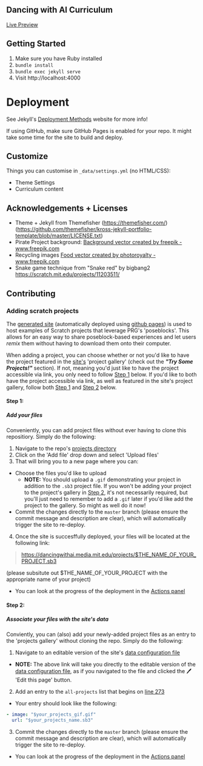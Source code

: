 ## Dancing with AI Curriculum 

[Live Preview](https://dancingwithai.media.mit.edu)

## Getting Started

1. Make sure you have Ruby installed
2. `bundle install`
3. `bundle exec jekyll serve`
4. Visit http://localhost:4000 

# Deployment

See Jekyll's [Deployment Methods](https://jekyllrb.com/docs/deployment-methods/) website for more info!

If using GitHub, make sure GitHub Pages is enabled for your repo. It might take some time for the site to build and deploy.

## Customize

Things you can customise in `_data/settings.yml` (no HTML/CSS):

- Theme Settings
- Curriculum content

## Acknowledgements + Licenses

- Theme + Jekyll from Themefisher (https://themefisher.com/) (https://github.com/themefisher/kross-jekyll-portfolio-template/blob/master/LICENSE.txt)
- Pirate Project background: <a href="https://www.freepik.com/free-photos-vectors/background">Background vector created by freepik - www.freepik.com</a>
- Recycling images <a href="https://www.freepik.com/free-photos-vectors/food">Food vector created by photoroyalty - www.freepik.com</a>
- Snake game technique from "Snake red" by bigbang2 https://scratch.mit.edu/projects/11203511/

## Contributing 

### Adding scratch projects

The [generated site](https://dancingwithai.media.mit.edu) (automatically deployed using [github pages](https://pages.github.com/)) is used to host examples of Scratch projects that leverage PRG's 'poseblocks'. This allows for an easy way to share poseblock-based experiences and let users *remix* them without having to download them onto their computer. 

When adding a project, you can choose whether or not you'd like to have the project featured in the [site's](https://dancingwithai.media.mit.edu) 'project gallery' (check out the ***"Try Some Projects!"*** section). If not, meaning you'd just like to have the project accessible via link, you only need to follow [Step 1](#step-1) below. If you'd like to both have the project accessible via link, as well as featured in the site's project gallery, follow both [Step 1](#step-1) and [Step 2](#step-2:) below. 

#### Step 1:
##### Add your files

Conveniently, you can add project files without ever having to clone this repositiory. Simply do the following:

1. Navigate to the repo's [projects directory](https://github.com/dancingwithai/dancingwithai.github.io/tree/master/projects)
2. Click on the 'Add file' drop down and select 'Upload files'
3. That will bring you to a new page where you can:
  - Choose the files you'd like to upload
    - **NOTE:** You should upload a `.gif` demonstrating your project in addition to the `.sb3` project file. If you won't be adding your project to the project's gallery in [Step 2](#step-2), it's not necessarily required, but you'll just need to remember to add a `.gif` later if you'd like add the project to the gallery. So might as well do it now! 
  - Commit the changes directly to the `master` branch (please ensure the commit message and description are clear), which will automatically trigger the site to re-deploy.
4. Once the site is succesffully deployed, your files will be located at the following link: 
> https://dancingwithai.media.mit.edu/projects/$THE_NAME_OF_YOUR_PROJECT.sb3 

(please subsitute out $THE_NAME_OF_YOUR_PROJECT with the appropriate name of your project)
  - You can look at the progress of the deployment in the [Actions panel](https://github.com/dancingwithai/dancingwithai.github.io/actions)

#### Step 2:
##### Associate your files with the site's data 
  
Conviently, you can (also) add your newly-added project files as an entry to the 'projects gallery' without cloning the repo. Simply do the following:
  
1. Navigate to an editable version of the site's [data configuration file](https://github.com/dancingwithai/dancingwithai.github.io/edit/master/_data/settings.yml)
  - **NOTE:** The above link will take you directly to the editable version of the [data configuration file](https://github.com/dancingwithai/dancingwithai.github.io/blob/master/_data/settings.yml), as if you navigated to the file and clicked the 🖊️ 'Edit this page' button.
2. Add an entry to the `all-projects` list that begins on [line 273](https://github.com/dancingwithai/dancingwithai.github.io/blob/master/_data/settings.yml#L273)
  - Your entry should look like the following: 
  ```yaml
  - image: "$your_projects_gif.gif"
    url: "$your_projects_name.sb3"
  ```
3. Commit the changes directly to the `master` branch (please ensure the commit message and description are clear), which will automatically trigger the site to re-deploy.
  - You can look at the progress of the deployment in the [Actions panel](https://github.com/dancingwithai/dancingwithai.github.io/actions)
